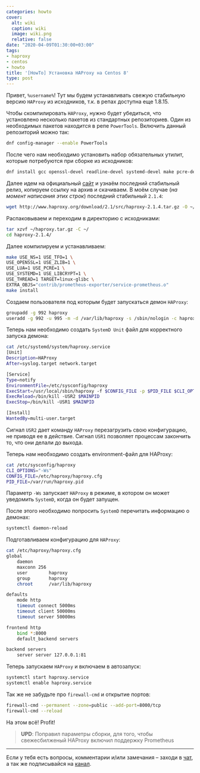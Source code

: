 ```yaml
---
categories: howto
cover:
  alt: wiki
  caption: wiki
  image: wiki.png
  relative: false
date: "2020-04-09T01:30:00+03:00"
tags:
- haproxy
- centos
- howto
title: '[HowTo] Установка HAProxy на Centos 8'
type: post
---
```

Привет, `%username%`! Тут мы будем устанавливать свежую стабильную версию `HAProxy` из исходников, т.к. в репах доступна еще 1.8.15.

Чтобы скомпилировать `HAProxy`, нужно будет убедиться, что установлено несколько пакетов из стандартных репозиториев. Один из необходимых пакетов находится в репе `PowerTools`. Включить данный репозиторий можно так:

```bash
dnf config-manager --enable PowerTools
```

После чего нам необходимо установить набор обязательных утилит, которые потребуются при сборке из исходников:

```bash
dnf install gcc openssl-devel readline-devel systemd-devel make pcre-devel tar lua lua-devel
```

Далее идем на официальный [сайт](https://www.haproxy.org) и узнаём последний стабильный релиз, копируем ссылку на архив и скачиваем. В моём случае (*на момент написания этих строк*) последний стабильный `2.1.4`:

```bash
wget http://www.haproxy.org/download/2.1/src/haproxy-2.1.4.tar.gz -O ~/haproxy.tar.gz
```

Распаковываем и переходим в директорию с исходниками:

```bash
tar xzvf ~/haproxy.tar.gz -C ~/
cd haproxy-2.1.4/
```

Далее компилируем и устанавливаем:

```bash
make USE_NS=1 USE_TFO=1 \
USE_OPENSSL=1 USE_ZLIB=1 \
USE_LUA=1 USE_PCRE=1 \
USE_SYSTEMD=1 USE_LIBCRYPT=1 \
USE_THREAD=1 TARGET=linux-glibc \
EXTRA_OBJS="contrib/prometheus-exporter/service-prometheus.o"
make install
```

Создаем пользователя под которым будет запускаться демон `HAProxy`:

```bash
groupadd -g 992 haproxy
useradd -g 992 -u 995 -m -d /var/lib/haproxy -s /sbin/nologin -c haproxy haproxy
```

Теперь нам необходимо создать `SystemD Unit` файл для корректного запуска демона:

```bash
cat /etc/systemd/system/haproxy.service
[Unit]
Description=HAProxy
After=syslog.target network.target

[Service]
Type=notify
EnvironmentFile=/etc/sysconfig/haproxy
ExecStart=/usr/local/sbin/haproxy -f $CONFIG_FILE -p $PID_FILE $CLI_OPTIONS
ExecReload=/bin/kill -USR2 $MAINPID
ExecStop=/bin/kill -USR1 $MAINPID

[Install]
WantedBy=multi-user.target
```

Сигнал `USR2` дает команду `HAProxy` перезагрузить свою конфигурацию, не приводя ее в действие. Сигнал `USR1` позволяет процессам закончить то, что они делали до выхода.

Теперь нам необходимо создать environment-файл для HAProxy:

```bash
cat /etc/sysconfig/haproxy
CLI_OPTIONS="-Ws"
CONFIG_FILE=/etc/haproxy/haproxy.cfg
PID_FILE=/var/run/haproxy.pid 
```

Параметр `-Ws` запускает `HAProxy` в режиме, в котором он может уведомить `SystemD`, когда он будет запущен.

После этого необходимо попросить `SystemD` перечитать информацию о демонах:

```bash
systemctl daemon-reload
```

Подготавливаем конфигурацию для `HAProxy`:

```bash
cat /etc/haproxy/haproxy.cfg
global
    daemon
    maxconn 256
    user        haproxy
    group       haproxy
    chroot      /var/lib/haproxy

defaults
    mode http
    timeout connect 5000ms
    timeout client 50000ms
    timeout server 50000ms

frontend http
    bind *:8000
    default_backend servers

backend servers
    server server 127.0.0.1:81
```

Теперь запускаем `HAProxy` и включаем в автозапуск:

```bash
systemctl start haproxy.service
systemctl enable haproxy.service
```

Так же не забудьте про `firewall-cmd` и открытие портов:

```bash
firewall-cmd --permanent --zone=public --add-port=8000/tcp
firewall-cmd --reload
```

На этом всё! Profit!

> **UPD**: Поправил параметры сборки, для того, чтобы свежесбилженый HAProxy включил поддержку Prometheus

---
Если у тебя есть вопросы, комментарии и/или замечания – заходи в [чат](https://ttttt.me/jtprogru_chat), а так же подписывайся на [канал](https://ttttt.me/jtprogru_channel).
